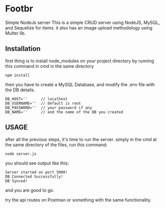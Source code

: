 # Footbr
Simple NodeJs server
This is a simple CRUD server using NodeJS, MySQL, and Sequelize for items.
it also has an image upload methodology using Multer lib.

## Installation
first thing is to install node_modules on your project directory by running this command in cmd in the same directory
```
npm install
```
then you have to create a MySQL Database, and modify the .env file with the DB details.
```
DB_HOST=''      // localhost
DB_USERNAME=''  // default is root
DB_PASSWORD=''  // your password if any
DB_NAME=''      // and the name of the DB you created
``` 
## USAGE
after all the previous steps, it's time to run the server.
simply in the cmd at the same directory of the files, run this command:
```
node server.js
```
you should see output like this:
```
Server started on port 5000!
DB Connected Successfully!
DB Synced!
```
and you are good to go.

try the api routes on Postman or something with the same functionality.